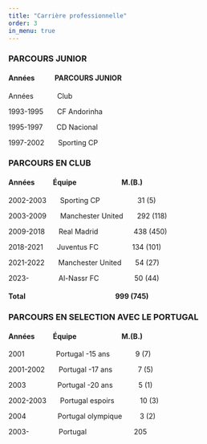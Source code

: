 ```yaml
---
title: "Carrière professionnelle"
order: 3
in_menu: true
---
```

### PARCOURS JUNIOR


#### Années 	&nbsp;&nbsp;&nbsp;&nbsp;&nbsp;&nbsp;&nbsp;&nbsp;&nbsp;&nbsp; PARCOURS JUNIOR


Années 	&nbsp; &nbsp;&nbsp;&nbsp;	&nbsp; &nbsp;&nbsp; Club

1993-1995 &nbsp; &nbsp;&nbsp;&nbsp;	 CF Andorinha

1995-1997 	&nbsp; &nbsp;&nbsp;&nbsp;	 CD Nacional

1997-2002 	&nbsp; &nbsp;&nbsp;&nbsp;	Sporting CP


### PARCOURS EN CLUB

#### Années	&nbsp; &nbsp;&nbsp;&nbsp;&nbsp;&nbsp;&nbsp;&nbsp;&nbsp;Équipe	&nbsp;&nbsp;&nbsp;&nbsp;&nbsp;&nbsp;&nbsp;&nbsp;&nbsp;&nbsp;&nbsp;&nbsp;&nbsp;&nbsp;&nbsp;&nbsp;&nbsp;&nbsp;&nbsp;&nbsp;&nbsp;&nbsp;&nbsp;&nbsp;&nbsp;&nbsp;M.(B.)

2002-2003 	&nbsp; &nbsp;&nbsp;&nbsp;	Sporting CP 	&nbsp; &nbsp;&nbsp;&nbsp;	     &nbsp; &nbsp;&nbsp;&nbsp;	&nbsp; &nbsp;&nbsp;&nbsp;	   31 (5)

2003-2009 	&nbsp; &nbsp;&nbsp;&nbsp;	Manchester United 	&nbsp; &nbsp;&nbsp;&nbsp;	 292 (118)

2009-2018 	&nbsp; &nbsp;&nbsp;&nbsp;	Real Madrid 	  &nbsp; &nbsp;&nbsp;&nbsp;	  &nbsp; &nbsp;&nbsp;&nbsp;	&nbsp; &nbsp;&nbsp;    438 (450)

2018-2021 	&nbsp; &nbsp;&nbsp;&nbsp;	Juventus FC 	    &nbsp; &nbsp;&nbsp;&nbsp;	&nbsp; &nbsp;&nbsp;&nbsp;	&nbsp; &nbsp;    134 (101)

2021-2022 	&nbsp; &nbsp;&nbsp;&nbsp;	Manchester United 	&nbsp; &nbsp;&nbsp;&nbsp;	54 (27)

2023- 	&nbsp;     &nbsp; &nbsp;&nbsp;&nbsp;	&nbsp; &nbsp;&nbsp;&nbsp;	  Al-Nassr FC 	&nbsp; &nbsp;&nbsp;&nbsp;	&nbsp; &nbsp;&nbsp;&nbsp;	&nbsp; &nbsp;&nbsp;       50 (44)

#### Total 		      &nbsp; &nbsp;&nbsp;&nbsp;	      &nbsp;&nbsp;&nbsp;&nbsp;&nbsp;&nbsp;&nbsp;&nbsp;&nbsp;&nbsp;&nbsp;&nbsp;&nbsp;&nbsp;&nbsp;&nbsp;&nbsp;&nbsp;&nbsp;&nbsp;&nbsp;&nbsp;&nbsp;&nbsp;&nbsp;&nbsp;&nbsp;&nbsp;&nbsp;&nbsp;&nbsp;&nbsp;&nbsp;&nbsp;&nbsp;&nbsp;&nbsp;&nbsp;&nbsp;&nbsp;&nbsp;&nbsp;&nbsp;&nbsp;&nbsp;&nbsp;                999 (745)


### PARCOURS EN SELECTION AVEC LE PORTUGAL



#### Années	&nbsp; &nbsp;&nbsp;&nbsp;&nbsp;&nbsp;&nbsp;&nbsp;&nbsp;Équipe	&nbsp;&nbsp;&nbsp;&nbsp;&nbsp;&nbsp;&nbsp;&nbsp;&nbsp;&nbsp;&nbsp;&nbsp;&nbsp;&nbsp;&nbsp;&nbsp;&nbsp;&nbsp;&nbsp;&nbsp;&nbsp;&nbsp;&nbsp;&nbsp;&nbsp;&nbsp;M.(B.)

2001 	&nbsp;&nbsp;&nbsp;&nbsp;&nbsp;&nbsp;&nbsp;&nbsp;&nbsp;&nbsp;&nbsp;&nbsp;&nbsp;&nbsp; Portugal -15 ans 	  &nbsp;&nbsp;&nbsp;&nbsp;&nbsp;&nbsp;&nbsp;&nbsp;&nbsp;&nbsp;&nbsp;      9 (7)

2001-2002  &nbsp;&nbsp;&nbsp;&nbsp;&nbsp; Portugal -17 ans 	        &nbsp;&nbsp;&nbsp;&nbsp;&nbsp;&nbsp;&nbsp;&nbsp;&nbsp;&nbsp;&nbsp;&nbsp;7 (5)

2003 	&nbsp;&nbsp;&nbsp;&nbsp;&nbsp;&nbsp;&nbsp;&nbsp;&nbsp;&nbsp;&nbsp;&nbsp;&nbsp;&nbsp;  Portugal -20 ans 	&nbsp;&nbsp;&nbsp;&nbsp;&nbsp;&nbsp;&nbsp;&nbsp;&nbsp;&nbsp;&nbsp;        5 (1)

2002-2003  &nbsp;&nbsp;&nbsp;&nbsp;&nbsp; Portugal espoirs 	  &nbsp;&nbsp;&nbsp;&nbsp;&nbsp;&nbsp;&nbsp;&nbsp;&nbsp;&nbsp;&nbsp;      10 (3)

2004 	 &nbsp;&nbsp;&nbsp;&nbsp;&nbsp;&nbsp;&nbsp;&nbsp;&nbsp;&nbsp;&nbsp;&nbsp;&nbsp;&nbsp; Portugal olympique 	 &nbsp;&nbsp;&nbsp;&nbsp;&nbsp;&nbsp;&nbsp;     3 (2)

2003- 	 &nbsp;&nbsp;&nbsp;&nbsp;&nbsp;&nbsp;&nbsp;&nbsp;&nbsp;&nbsp;&nbsp; &nbsp; Portugal 	            &nbsp;&nbsp;&nbsp;&nbsp;&nbsp;&nbsp;&nbsp;&nbsp;&nbsp;&nbsp;&nbsp;            &nbsp;&nbsp;&nbsp;&nbsp;&nbsp;&nbsp;&nbsp;&nbsp;&nbsp;&nbsp;&nbsp;205 